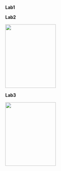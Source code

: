 **Lab1**

**Lab2**

<img src="Lab2/ezgif-2-a287e70786.gif" width="160" height="200" />

**Lab3**

<img src="Lab3/ezgif-2-a1dc360ed6.gif" width="160" height="200" />
